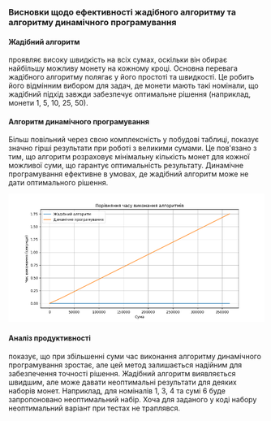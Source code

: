 ### Висновки щодо ефективності жадібного алгоритму та алгоритму динамічного програмування
#### Жадібний алгоритм 
проявляє високу швидкість на всіх сумах, оскільки він обирає 
найбільшу можливу монету на кожному кроці. 
Основна перевага жадібного алгоритму полягає у його простоті та швидкості. Це робить його відмінним 
вибором для задач, де монети мають такі номінали, що жадібний підхід завжди забезпечує оптимальне рішення 
(наприклад, монети 1, 5, 10, 25, 50).

#### Алгоритм динамічного програмування 
Більш повільний через свою комплексність у побудові таблиці, показує значно гірші результати 
при роботі з великими сумами. Це пов'язано з тим, що алгоритм розраховує мінімальну кількість монет для 
кожної можливої суми, що гарантує оптимальність результату. Динамічне програмування ефективне в умовах, де 
жадібний алгоритм може не дати оптимального рішення. 

![Alt text](Figure_1.png)

#### Аналіз продуктивності
показує, що при збільшенні суми час виконання алгоритму динамічного програмування 
зростає, але цей метод залишається надійним для забезпечення точності рішення. Жадібний алгоритм 
виявляється швидшим, але може давати неоптимальні результати для деяких наборів монет. Наприклад, для 
номіналів 1, 3, 4 та сумі 6 буде запропоновано неоптимальний набір.
Хоча для заданого у коді набору неоптимальний варіант при тестах не траплявся.